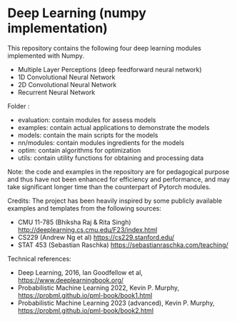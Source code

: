 # Deep Learning (numpy implementation)

This repository contains the following four deep learning modules implemented with Numpy.
- Multiple Layer Perceptions (deep feedforward neural network)
- 1D Convolutional Neural Network
- 2D Convolutional Neural Network
- Recurrent Neural Network

Folder <project> :
- evaluation: contain modules for assess models
- examples: contain actual applications to demonstrate the models
- models: contain the main scripts for the models
- nn/modules: contain modules ingredients for the models
- optim: contain algorithms for optimization
- utils: contain utility functions for obtaining and processing data

Note: the code and examples in the repository are for pedagogical purpose and thus have not been enhanced for efficiency and performance, and may take significant longer time than the counterpart of Pytorch modules.

Credits:
The project has been heavily inspired by some publicly available examples and templates from the following sources:

- CMU 11-785 (Bhiksha Raj & Rita Singh) http://deeplearning.cs.cmu.edu/F23/index.html
- CS229 (Andrew Ng et al) https://cs229.stanford.edu/
- STAT 453 (Sebastian Raschka) https://sebastianraschka.com/teaching/

Technical references: 
- Deep Learning, 2016, Ian Goodfellow et al, https://www.deeplearningbook.org/
- Probabilistic Machine Learning 2022, Kevin P. Murphy, https://probml.github.io/pml-book/book1.html
- Probabilistic Machine Learning 2023 (advanced), Kevin P. Murphy, https://probml.github.io/pml-book/book2.html
